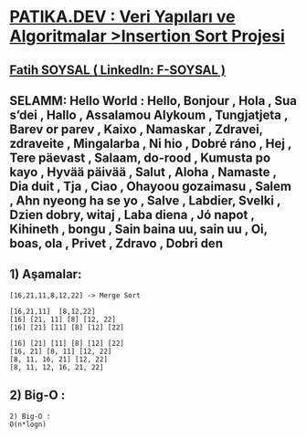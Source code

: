 
# [PATIKA.DEV : Veri Yapıları ve Algoritmalar >Insertion Sort Projesi ](https://app.patika.dev/courses/veri-yapilari-ve-algoritmalar/merge-sort-proje)


## [Fatih SOYSAL ( LinkedIn: F-SOYSAL ) ](https://www.linkedin.com/in/f-soysal/) 

## **SELAMM**: Hello World : Hello, Bonjour , Hola , Sua s’dei , Hallo , Assalamou Alykoum , Tungjatjeta , Barev or parev , Kaixo , Namaskar , Zdravei, zdraveite , Mingalarba , Ni hio , Dobré ráno , Hej , Tere päevast , Salaam, do-rood , Kumusta po kayo , Hyvää päivää , Salut , Aloha , Namaste , Dia duit , Tja , Ciao , Ohayoou gozaimasu , Salem , Ahn nyeong ha se yo , Salve , Labdier, Svelki , Dzien dobry, witaj , Laba diena , Jó napot , Kihineth , bongu , Sain baina uu, sain uu , Oi, boas, ola , Privet , Zdravo , Dobri den 


## 1) Aşamalar:
```
[16,21,11,8,12,22] -> Merge Sort

[16,21,11]	[8,12,22]
[16] [21, 11] [8] [12, 22]
[16] [21] [11] [8] [12] [22]

[16] [21] [11] [8] [12] [22]
[16, 21] [8, 11] [12, 22]
[8, 11, 16, 21] [12, 22]
[8, 11, 12, 16, 21, 22]
```

## 2) Big-O :
```
2) Big-O : 
O(n*logn)
```
